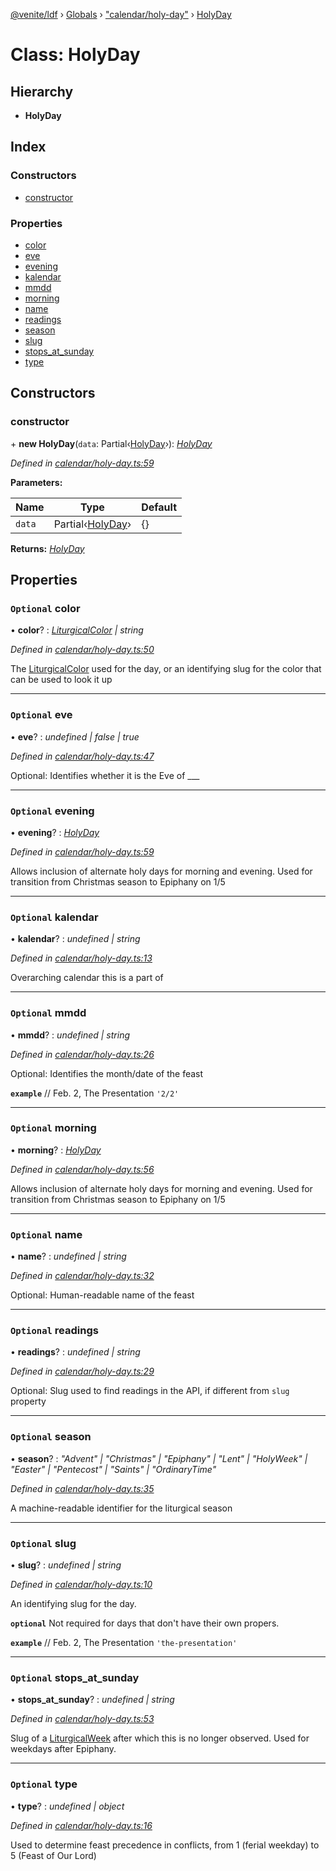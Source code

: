 [@venite/ldf](../README.md) › [Globals](../globals.md) › ["calendar/holy-day"](../modules/_calendar_holy_day_.md) › [HolyDay](_calendar_holy_day_.holyday.md)

# Class: HolyDay

## Hierarchy

* **HolyDay**

## Index

### Constructors

* [constructor](_calendar_holy_day_.holyday.md#constructor)

### Properties

* [color](_calendar_holy_day_.holyday.md#optional-color)
* [eve](_calendar_holy_day_.holyday.md#optional-eve)
* [evening](_calendar_holy_day_.holyday.md#optional-evening)
* [kalendar](_calendar_holy_day_.holyday.md#optional-kalendar)
* [mmdd](_calendar_holy_day_.holyday.md#optional-mmdd)
* [morning](_calendar_holy_day_.holyday.md#optional-morning)
* [name](_calendar_holy_day_.holyday.md#optional-name)
* [readings](_calendar_holy_day_.holyday.md#optional-readings)
* [season](_calendar_holy_day_.holyday.md#optional-season)
* [slug](_calendar_holy_day_.holyday.md#optional-slug)
* [stops_at_sunday](_calendar_holy_day_.holyday.md#optional-stops_at_sunday)
* [type](_calendar_holy_day_.holyday.md#optional-type)

## Constructors

###  constructor

\+ **new HolyDay**(`data`: Partial‹[HolyDay](_calendar_holy_day_.holyday.md)›): *[HolyDay](_calendar_holy_day_.holyday.md)*

*Defined in [calendar/holy-day.ts:59](https://github.com/gbj/venite/blob/def118c/ldf/src/calendar/holy-day.ts#L59)*

**Parameters:**

Name | Type | Default |
------ | ------ | ------ |
`data` | Partial‹[HolyDay](_calendar_holy_day_.holyday.md)› | {} |

**Returns:** *[HolyDay](_calendar_holy_day_.holyday.md)*

## Properties

### `Optional` color

• **color**? : *[LiturgicalColor](_calendar_liturgical_color_.liturgicalcolor.md) | string*

*Defined in [calendar/holy-day.ts:50](https://github.com/gbj/venite/blob/def118c/ldf/src/calendar/holy-day.ts#L50)*

The [LiturgicalColor](_calendar_liturgical_color_.liturgicalcolor.md) used for the day, or an identifying slug for the color that can be used to look it up

___

### `Optional` eve

• **eve**? : *undefined | false | true*

*Defined in [calendar/holy-day.ts:47](https://github.com/gbj/venite/blob/def118c/ldf/src/calendar/holy-day.ts#L47)*

Optional: Identifies whether it is the Eve of ___

___

### `Optional` evening

• **evening**? : *[HolyDay](_calendar_holy_day_.holyday.md)*

*Defined in [calendar/holy-day.ts:59](https://github.com/gbj/venite/blob/def118c/ldf/src/calendar/holy-day.ts#L59)*

Allows inclusion of alternate holy days for morning and evening. Used for transition from Christmas season to Epiphany on 1/5

___

### `Optional` kalendar

• **kalendar**? : *undefined | string*

*Defined in [calendar/holy-day.ts:13](https://github.com/gbj/venite/blob/def118c/ldf/src/calendar/holy-day.ts#L13)*

Overarching calendar this is a part of

___

### `Optional` mmdd

• **mmdd**? : *undefined | string*

*Defined in [calendar/holy-day.ts:26](https://github.com/gbj/venite/blob/def118c/ldf/src/calendar/holy-day.ts#L26)*

Optional: Identifies the month/date of the feast

**`example`** 
// Feb. 2, The Presentation
`'2/2'`

___

### `Optional` morning

• **morning**? : *[HolyDay](_calendar_holy_day_.holyday.md)*

*Defined in [calendar/holy-day.ts:56](https://github.com/gbj/venite/blob/def118c/ldf/src/calendar/holy-day.ts#L56)*

Allows inclusion of alternate holy days for morning and evening. Used for transition from Christmas season to Epiphany on 1/5

___

### `Optional` name

• **name**? : *undefined | string*

*Defined in [calendar/holy-day.ts:32](https://github.com/gbj/venite/blob/def118c/ldf/src/calendar/holy-day.ts#L32)*

Optional: Human-readable name of the feast

___

### `Optional` readings

• **readings**? : *undefined | string*

*Defined in [calendar/holy-day.ts:29](https://github.com/gbj/venite/blob/def118c/ldf/src/calendar/holy-day.ts#L29)*

Optional: Slug used to find readings in the API, if different from `slug` property

___

### `Optional` season

• **season**? : *"Advent" | "Christmas" | "Epiphany" | "Lent" | "HolyWeek" | "Easter" | "Pentecost" | "Saints" | "OrdinaryTime"*

*Defined in [calendar/holy-day.ts:35](https://github.com/gbj/venite/blob/def118c/ldf/src/calendar/holy-day.ts#L35)*

A machine-readable identifier for the liturgical season

___

### `Optional` slug

• **slug**? : *undefined | string*

*Defined in [calendar/holy-day.ts:10](https://github.com/gbj/venite/blob/def118c/ldf/src/calendar/holy-day.ts#L10)*

An identifying slug for the day.

**`optional`** 
Not required for days that don't have their own propers.

**`example`** 
// Feb. 2, The Presentation
`'the-presentation'`

___

### `Optional` stops_at_sunday

• **stops_at_sunday**? : *undefined | string*

*Defined in [calendar/holy-day.ts:53](https://github.com/gbj/venite/blob/def118c/ldf/src/calendar/holy-day.ts#L53)*

Slug of a [LiturgicalWeek](_calendar_liturgical_week_.liturgicalweek.md) after which this is no longer observed. Used for weekdays after Epiphany.

___

### `Optional` type

• **type**? : *undefined | object*

*Defined in [calendar/holy-day.ts:16](https://github.com/gbj/venite/blob/def118c/ldf/src/calendar/holy-day.ts#L16)*

Used to determine feast precedence in conflicts, from 1 (ferial weekday) to 5 (Feast of Our Lord)

